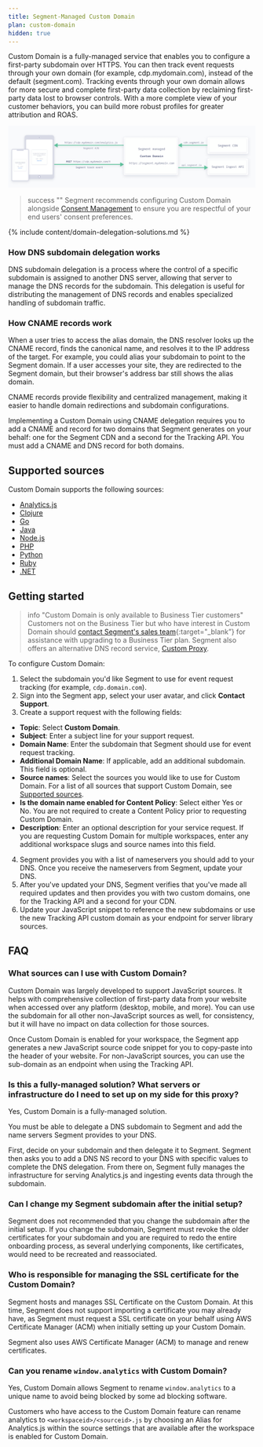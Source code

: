 ```yaml
---
title: Segment-Managed Custom Domain
plan: custom-domain
hidden: true
---
```


Custom Domain is a fully-managed service that enables you to configure a first-party subdomain over HTTPS.  You can then track event requests through your own domain (for example, cdp.mydomain.com), instead of the default (segment.com). Tracking events through your own domain allows for more secure and complete first-party data collection by reclaiming first-party data lost to browser controls. With a more complete view of your customer behaviors, you can build more robust profiles for greater attribution and ROAS.  


![A graphic that shows how Internet traffic moves back and forth from your domain, to your custom domain, then to Segment's CDN and Ingest APIs.](images/custom-domain.png)

> success ""
> Segment recommends configuring Custom Domain alongside [Consent Management](/docs/privacy/consent-management/) to ensure you are respectful of your end users' consent preferences.

{% include content/domain-delegation-solutions.md %}

### How DNS subdomain delegation works
DNS subdomain delegation is a process where the control of a specific subdomain is assigned to another DNS server, allowing that server to manage the DNS records for the subdomain. This delegation is useful for distributing the management of DNS records and enables specialized handling of subdomain traffic.

### How CNAME records work
When a user tries to access the alias domain, the DNS resolver looks up the CNAME record, finds the canonical name, and resolves it to the IP address of the target. For example, you could alias your subdomain to point to the Segment domain. If a user accesses your site, they are redirected to the Segment domain, but their browser's address bar still shows the alias domain.

CNAME records provide flexibility and centralized management, making it easier to handle domain redirections and subdomain configurations. 

Implementing a Custom Domain using CNAME delegation requires you to add a CNAME and record for two domains that Segment generates on your behalf: one for the Segment CDN and a second for the Tracking API. You must add a CNAME and DNS record for both domains. 

## Supported sources

Custom Domain supports the following sources: 
- [Analytics.js](docs/connections/sources/catalog/libraries/website/javascript/)
- [Clojure](/docs/connections/sources/catalog/libraries/server/clojure/)
- [Go](/docs/connections/sources/catalog/libraries/server/go/)
- [Java](/docs/connections/sources/catalog/libraries/server/java/)
- [Node.js](/docs/connections/sources/catalog/libraries/server/node/)
- [PHP](/docs/connections/sources/catalog/libraries/server/php/)
- [Python](/docs/connections/sources/catalog/libraries/server/python/)
- [Ruby](/docs/connections/sources/catalog/libraries/server/ruby/)
- [.NET](/docs/connections/sources/catalog/libraries/server/net/)

## Getting started

> info "Custom Domain is only available to Business Tier customers"
> Customers not on the Business Tier but who have interest in Custom Domain should [contact Segment's sales team](https://segment.com/demo/){:target="_blank”} for assistance with upgrading to a Business Tier plan. Segment also offers an alternative DNS record service, [Custom Proxy](/docs/connections/sources/catalog/libraries/website/javascript/custom-proxy/).

To configure Custom Domain:
1. Select the subdomain you'd like Segment to use for event request tracking (for example, `cdp.domain.com`).
2. Sign into the Segment app, select your user avatar, and click **Contact Support**. 
3. Create a support request with the following fields: 
  - **Topic**: Select **Custom Domain**.
  - **Subject**: Enter a subject line for your support request.
  - **Domain Name**: Enter the subdomain that Segment should use for event request tracking.
  - **Additional Domain Name**: If applicable, add an additional subdomain. This field is optional.
  - **Source names**: Select the sources you would like to use for Custom Domain. For a list of all sources that support Custom Domain, see [Supported sources](#supported-sources).
  - **Is the domain name enabled for Content Policy**: Select either Yes or No. You are not required to create a Content Policy prior to requesting Custom Domain. 
  - **Description**: Enter an optional description for your service request. If you are requesting Custom Domain for multiple workspaces, enter any additional workspace slugs and source names into this field. 
4. Segment provides you with a list of nameservers you should add to your DNS. Once you receive the nameservers from Segment, update your DNS. 
5. After you've updated your DNS, Segment verifies that you've made all required updates and then provides you with two custom domains, one for the Tracking API and a second for your CDN. 
6. Update your JavaScript snippet to reference the new subdomains or use the new Tracking API custom domain as your endpoint for server library sources. 

## FAQ

### What sources can I use with Custom Domain?
Custom Domain was largely developed to support JavaScript sources. It helps with comprehensive collection of first-party data from your website when accessed over any platform (desktop, mobile, and more). You can use the subdomain for all other non-JavaScript sources as well, for consistency, but it will have no impact on data collection for those sources.  

Once Custom Domain is enabled for your workspace, the Segment app generates a new JavaScript source code snippet for you to copy-paste into the header of your website. For non-JavaScript sources, you can use the sub-domain as an endpoint when using the Tracking API.

### Is this a fully-managed solution? What servers or infrastructure do I need to set up on my side for this proxy? 
Yes, Custom Domain is a fully-managed solution. 

You must be able to delegate a DNS subdomain to Segment and add the name servers Segment provides to your DNS. 

First, decide on your subdomain and then delegate it to Segment. Segment then asks you to add a DNS NS record to your DNS with specific values to complete the DNS delegation. From there on, Segment fully manages the infrastructure for serving Analytics.js and ingesting events data through the subdomain.

### Can I change my Segment subdomain after the initial setup?
Segment does not recommended that you change the subdomain after the initial setup. If you change the subdomain, Segment must revoke the older certificates for your subdomain and you are required to redo the entire onboarding process, as several underlying components, like certificates, would need to be recreated and reassociated. 

### Who is responsible for managing the SSL certificate for the Custom Domain?
Segment hosts and manages SSL Certificate on the Custom Domain. At this time, Segment does not support importing a certificate you may already have, as Segment must request a SSL certificate on your behalf using AWS Certificate Manager (ACM) when initially setting up your Custom Domain. 

Segment also uses AWS Certificate Manager (ACM) to manage and renew certificates.

### Can you rename `window.analytics` with Custom Domain?
Yes, Custom Domain allows Segment to rename `window.analytics` to a unique name to avoid being blocked by some ad blocking software. 

Customers who have access to the Custom Domain feature can rename analytics to `<workspaceid>/<sourceid>.js` by choosing an Alias for Analytics.js within the source settings that are available after the workspace is enabled for Custom Domain. 
